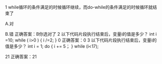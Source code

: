 1
while循环的条件满足的时候循环继续，而do-while的条件满足的时候循环就结束了

A.对

B.错
正确答案：B你选对了
2
以下代码片段执行结束后，变量i的值是多少？
int i =10;
while ( i>0 ) {
    i /=2;
}
0
正确答案：0
3
以下代码片段执行结束后，变量i的值是多少？
int i = 1;
do {
	i += 5；
} while (i<17);

21
正确答案：21
